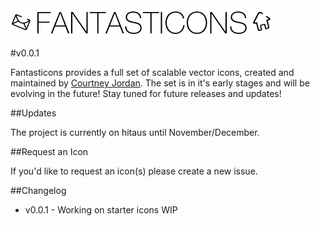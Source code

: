 <img src="https://raw.githubusercontent.com/CourtneyJordan/fantasticons/master/images/logo.png">

#v0.0.1

Fantasticons provides a full set of scalable vector icons, created and maintained by <a href="https://twitter.com/court_jordan">Courtney Jordan</a>. The set is in it's early stages and will be evolving in the future! Stay tuned for future releases and updates!

##Updates

The project is currently on hitaus until November/December.

##Request an Icon

If you'd like to request an icon(s) please create a new issue. 

##Changelog

- v0.0.1 - Working on starter icons WIP


